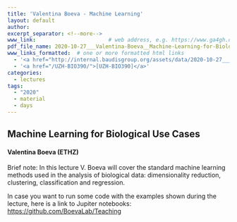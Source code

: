 ```yaml
---
title: 'Valentina Boeva - Machine Learning'
layout: default
author:
excerpt_separator: <!--more-->
www_link: 						# web address, e.g. https://www.ga4gh.org; auto-linked
pdf_file_name: 2020-10-27___Valentina-Boeva__Machine-Learning-for-Biological-Use-Cases__UZH-BIO390-HS20-lecture-07.pdf
www_links_formatted:  # one or more formatted html links
  - '<a href="http://internal.baudisgroup.org/assets/data/2020-10-27___Valentina-Boeva__Machine-Learning__UZH-BIO390-HS20-lecture-06.mp4" target="_blank">[Lecture Recording] (278MB .mp4)</a>'
  - '<a href="/UZH-BIO390/">[UZH-BIO390]</a>'
categories:
  - lectures
tags:
  - "2020"
  - material
  - days
---
```


## Machine Learning for Biological Use Cases
#### Valentina Boeva (ETHZ)

Brief note: In this lecture V. Boeva will cover the standard machine learning methods used in the analysis of biological data: dimensionality reduction, clustering, classification and regression.

<!--more-->

In case you want to run some code with the examples shown during the lecture, here is a link to Jupiter notebooks: <https://github.com/BoevaLab/Teaching>
